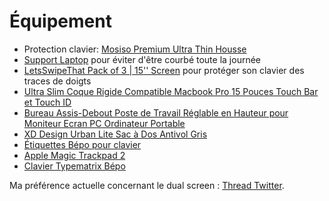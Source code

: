 # Équipement

- Protection clavier: [Mosiso Premium Ultra Thin Housse](https://www.amazon.fr/dp/B074K3FNJF)
- [Support Laptop](https://www.amazon.fr/gp/product/B074M3FYF8/) pour éviter d'être courbé toute la journée
- [LetsSwipeThat Pack of 3 | 15'' Screen](https://www.amazon.fr/gp/product/B073TLB51X/) pour protéger son clavier des traces de doigts
- [Ultra Slim Coque Rigide Compatible Macbook Pro 15 Pouces Touch Bar et Touch ID](https://www.amazon.fr/gp/product/B01MTNEPGW/)
- [Bureau Assis-Debout Poste de Travail Réglable en Hauteur pour Moniteur Ecran PC Ordinateur Portable](https://www.amazon.fr/FITUEYES-Assis-Debout-R%C3%A9glable-Ordinateur-SD208001WB/dp/B07G872V2R/)
- [XD Design Urban Lite Sac à Dos Antivol Gris](https://www.amazon.fr/gp/product/B07BDPDL67/)
- [Étiquettes Bépo pour clavier](https://beaujoie.com/boutique/01183/)
- [Apple Magic Trackpad 2](https://www.amazon.fr/Apple-MJ2R2Z-A-Magic-Trackpad/dp/B016MUBL4U/)
- [Clavier Typematrix Bépo](http://typematrix.com/bepo/)

Ma préférence actuelle concernant le dual screen : [Thread Twitter](https://twitter.com/klein_stephane/status/1241311909250555911).